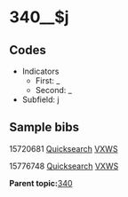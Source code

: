 # 340\_\_$j

## Codes

-   Indicators
    -   First: \_
    -   Second: \_
-   Subfield: j

## Sample bibs

15720681 [Quicksearch](https://search.library.yale.edu/catalog/15720681) [VXWS](http://prodorbis.library.yale.edu:7014/vxws/GetHoldingsService?bibId=15720681)

15776748 [Quicksearch](https://search.library.yale.edu/catalog/15776748) [VXWS](http://prodorbis.library.yale.edu:7014/vxws/GetHoldingsService?bibId=15776748)

**Parent topic:**[340](../../tags/340/340.md)

